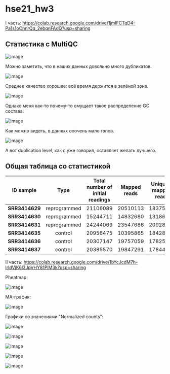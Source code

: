 # hse21_hw3
I часть: https://colab.research.google.com/drive/1jmIFCTqD4-Pa1s1oCnnrQq_2ebqnFAdQ?usp=sharing

## Статистика с MultiQC

![image](https://user-images.githubusercontent.com/86663451/145616821-eddbaa26-bf3f-447d-be29-f8ec798e5ed4.png)

Можно заметить, что в наших данных довольно много дубликатов.

![image](https://user-images.githubusercontent.com/86663451/145616884-4fd0ac73-c1c6-4299-8760-28a3413458a5.png)

Среднее качество хорошее: всё время держится в зелёной зоне.

![image](https://user-images.githubusercontent.com/86663451/145617018-429ef0a6-ecc3-4eea-9999-67ffba931b31.png)

Однако меня как-то почему-то смущает такое распределение GC состава.

![image](https://user-images.githubusercontent.com/86663451/145617100-b3f4838b-d2f4-4e8f-ad41-a2edb2ede77b.png)

Как можно видеть, в данных ооочень мало гэпов.

![image](https://user-images.githubusercontent.com/86663451/145617182-76020fc8-3ec7-414a-9413-88d93c46c2ca.png)

А вот duplication level, как я уже говорил, оставляет желать лучшего.

## Общая таблица со статистикой

| ID sample | Type  | Total number of initial readings | Mapped reads | Uniquely mapped reads | Matches |
|----------|:-------:|:----------------:|:----------------:|:----------------:|:----------------:|
| **SRR3414629** | reprogrammed | 21106089 | 20510113 | 18375888 | 16049609 |
| **SRR3414630** | reprogrammed | 15244711 | 14832680 | 13186139 | 11465324 |
| **SRR3414631** | reprogrammed | 24244069 | 23547686 | 20928945 | 18408851 |
| **SRR3414635** | control | 20956475 | 10395865 | 18428317 | 16275997 |
| **SRR3414636** | control | 20307147 | 19757059 | 17825380 | 15757580 |
| **SRR3414637** | control | 20385570 | 19847291 | 17844858 | 15736978 |

II часть: https://colab.research.google.com/drive/1bYcJcdM7h-lrldVjK6l3JpVHY81PlM3k?usp=sharing

Pheatmap:

![image](https://user-images.githubusercontent.com/86663451/145627100-29ccba65-e3b3-46a9-987e-07746f202969.png)

MA-график:

![image](https://user-images.githubusercontent.com/86663451/145627029-6d6ef92d-d145-4b5c-bc63-d5cf39a9917b.png)

Графики со значениями "Normalized counts":

![image](https://user-images.githubusercontent.com/86663451/145628445-3e74b33a-b7da-4820-8961-a6fffff53613.png)

![image](https://user-images.githubusercontent.com/86663451/145628483-93a9f00e-c96d-44b8-879d-71462be1a688.png)

![image](https://user-images.githubusercontent.com/86663451/145628529-0fc215c8-bb09-47dc-9020-d17839495756.png)

![image](https://user-images.githubusercontent.com/86663451/145628575-2467aa48-4069-40fd-93c8-8d6209f5d81d.png)

![image](https://user-images.githubusercontent.com/86663451/145628633-cdd15391-b285-461a-a43d-e14be0833364.png)
